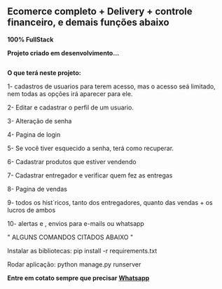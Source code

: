 ## Ecomerce completo + Delivery + controle financeiro, e demais funções abaixo

**100% FullStack**

**Projeto criado em desenvolvimento...**
<p align="center">
  <img width=""300px href="/media/1.png">
</p>

**O que terá neste projeto:**

1- cadastros de usuarios para terem acesso, mas o acesso seá limitado, nem todas as opções irá aparecer para ele.

2- Editar e cadastrar o perfil de um usuario.

3- Alteração de senha

4- Pagina de login

5- Se você tiver esquecido a senha, terá como recuperar.

6- Cadastrar produtos que estiver vendendo

7- Cadastrar entregador e verificar quem fez as entregas

8- Pagina de vendas

9- todos os hist´ricos, tanto dos entregadores, quanto das vendas + os lucros de ambos

10- alertas e , envios para e-mails ou whatsapp

" ALGUNS COMANDOS CITADOS ABAIXO "

Instalar as bibliotecas: 
pip install -r requirements.txt

Rodar aplicação: 
python manage.py runserver

**Entre em cotato sempre que precisar [Whatsapp](https://api.whatsapp.com/send?phone=5574981199190&text=Ol%C3%A1%20Lucas%2C%20tudo%20bem%3F%20Pode%20me%20ajudar%20%3F)**

